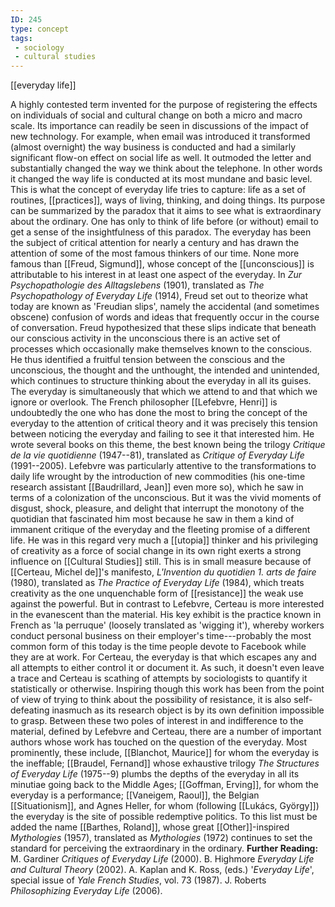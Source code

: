 ```yaml
---
ID: 245
type: concept
tags: 
 - sociology
 - cultural studies
---
```


[[everyday life]]

 A highly
contested term invented for the purpose of registering the effects on
individuals of social and cultural change on both a micro and macro
scale. Its importance can readily be seen in discussions of the impact
of new technology. For example, when email was introduced it transformed
(almost overnight) the way business is conducted and had a similarly
significant flow-on effect on social life as well. It outmoded the
letter and substantially changed the way we think about the telephone.
In other words it changed the way life is conducted at its most mundane
and basic level. This is what the concept of everyday life tries to
capture: life as a set of routines,
[[practices]], ways of
living, thinking, and doing things. Its purpose can be summarized by the
paradox that it aims to see what is extraordinary about the ordinary.
One has only to think of life before (or without) email to get a sense
of the insightfulness of this paradox.
The everyday has been the subject of critical attention for nearly a
century and has drawn the attention of some of the most famous thinkers
of our time. None more famous than [[Freud, Sigmund]], whose concept of
the [[unconscious]] is
attributable to his interest in at least one aspect of the everyday. In
*Zur Psychopathologie des Alltagslebens* (1901), translated as *The Psychopathology of Everyday Life* (1914), Freud set out to theorize what
today are known as 'Freudian slips', namely the accidental (and
sometimes obscene) confusion of words and ideas that frequently occur in
the course of conversation. Freud hypothesized that these slips indicate
that beneath our conscious activity in the unconscious there is an
active set of processes which occasionally make themselves known to the
conscious. He thus identified a fruitful tension between the conscious
and the unconscious, the thought and the unthought, the intended and
unintended, which continues to structure thinking about the everyday in
all its guises. The everyday is simultaneously that which we attend to
and that which we ignore or overlook.
The French philosopher [[Lefebvre, Henri]] is undoubtedly
the one who has done the most to bring the concept of the everyday to
the attention of critical theory and it was precisely this tension
between noticing the everyday and failing to see it that interested him.
He wrote several books on this theme, the best known being the trilogy
*Critique de la vie quotidienne* (1947--81), translated as *Critique of
Everyday Life* (1991--2005). Lefebvre was particularly attentive to the
transformations to daily life wrought by the introduction of new
commodities (his one-time research assistant [[Baudrillard, Jean]] even more so),
which he saw in terms of a colonization of the unconscious. But it was
the vivid moments of disgust, shock, pleasure, and delight that
interrupt the monotony of the quotidian that fascinated him most because
he saw in them a kind of immanent critique of the everyday and the
fleeting promise of a different life. He was in this regard very much a
[[utopia]] thinker and his
privileging of creativity as a force of social change in its own right
exerts a strong influence on [[Cultural Studies]] still.
This is in small measure because of [[Certeau, Michel de]]'s manifesto,
*L'Invention du quotidien 1. arts de faire* (1980), translated as *The Practice of Everyday Life* (1984), which treats creativity as the one
unquenchable form of
[[resistance]] the weak use
against the powerful. But in contrast to Lefebvre, Certeau is more
interested in the evanescent than the material. His key exhibit is the
practice known in French as 'la perruque' (loosely translated as
'wigging it'), whereby workers conduct personal business on their
employer's time---probably the most common form of this today is the
time people devote to Facebook while they are at work. For Certeau, the
everyday is that which escapes any and all attempts to either control it
or document it. As such, it doesn't even leave a trace and Certeau is
scathing of attempts by sociologists to quantify it statistically or
otherwise. Inspiring though this work has been from the point of view of
trying to think about the possibility of resistance, it is also
self-defeating inasmuch as its research object is by its own definition
impossible to grasp.
Between these two poles of interest in and indifference to the material,
defined by Lefebvre and Certeau, there are a number of important authors
whose work has touched on the question of the everyday. Most
prominently, these include, [[Blanchot, Maurice]] for whom the
everyday is the ineffable; [[Braudel, Fernand]] whose exhaustive
trilogy *The Structures of Everyday Life* (1975--9) plumbs the depths of
the everyday in all its minutiae going back to the Middle Ages; [[Goffman, Erving]], for whom the
everyday is a performance; [[Vaneigem, Raoul]], the Belgian
[[Situationism]], and Agnes
Heller, for whom (following
[[Lukács, György]]) the everyday is
the site of possible redemptive politics. To this list must be added the
name [[Barthes, Roland]],
whose great
[[Other]]-inspired
*Mythologies* (1957), translated as *Mythologies* (1972) continues to
set the standard for perceiving the extraordinary in the ordinary.
**Further Reading:** M. Gardiner *Critiques of Everyday Life* (2000).
B. Highmore *Everyday Life and Cultural Theory* (2002).
A. Kaplan and K. Ross, (eds.) '*Everyday Life*', special issue of *Yale French Studies*, vol. 73 (1987).
J. Roberts *Philosophizing Everyday Life* (2006).
